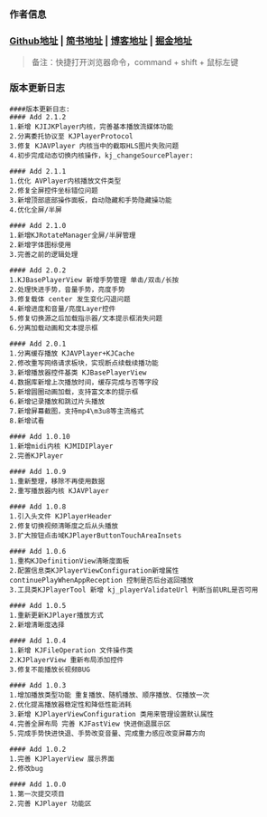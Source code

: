 
### 作者信息
### [Github地址](https://github.com/yangKJ) | [简书地址](https://www.jianshu.com/u/c84c00476ab6) | [博客地址](https://blog.csdn.net/qq_34534179) | [掘金地址](https://juejin.cn/user/1987535102554472/posts)

> 备注：快捷打开浏览器命令，command + shift + 鼠标左键

### 版本更新日志
```
####版本更新日志:
#### Add 2.1.2
1.新增 KJIJKPlayer内核，完善基本播放流媒体功能
2.分离委托协议至 KJPlayerProtocol
3.修复 KJAVPlayer 内核当中的截取HLS图片失败问题
4.初步完成动态切换内核操作，kj_changeSourcePlayer:

#### Add 2.1.1
1.优化 AVPlayer内核播放文件类型
2.修复全屏控件坐标错位问题
3.新增顶部底部操作面板，自动隐藏和手势隐藏操功能
4.优化全屏/半屏

#### Add 2.1.0
1.新增KJRotateManager全屏/半屏管理
2.新增字体图标使用
3.完善之前的逻辑处理

#### Add 2.0.2
1.KJBasePlayerView 新增手势管理 单击/双击/长按
2.处理快进手势，音量手势，亮度手势
3.修复载体 center 发生变化闪退问题
4.新增进度和音量/亮度Layer控件
5.修复切换源之后加载指示器/文本提示框消失问题
6.分离加载动画和文本提示框

#### Add 2.0.1
1.分离缓存播放 KJAVPlayer+KJCache
2.修改重写网络请求板块，实现断点续载续播功能
3.新增播放器控件基类 KJBasePlayerView
4.数据库新增上次播放时间，缓存完成与否等字段
5.新增圆圈动画加载，支持富文本的提示框
6.新增记录播放和跳过片头播放
7.新增屏幕截图，支持mp4\m3u8等主流格式
8.新增试看

#### Add 1.0.10
1.新增midi内核 KJMIDIPlayer
2.完善KJPlayer

#### Add 1.0.9
1.重新整理，移除不再使用数据
2.重写播放器内核 KJAVPlayer

#### Add 1.0.8
1.引入头文件 KJPlayerHeader
2.修复切换视频清晰度之后从头播放
3.扩大按钮点击域KJPlayerButtonTouchAreaInsets

#### Add 1.0.6
1.重构KJDefinitionView清晰度面板
2.配置信息类KJPlayerViewConfiguration新增属性 continuePlayWhenAppReception 控制是否后台返回播放
3.工具类KJPlayerTool 新增 kj_playerValidateUrl 判断当前URL是否可用

#### Add 1.0.5
1.重新更新KJPlayer播放方式
2.新增清晰度选择

#### Add 1.0.4
1.新增 KJFileOperation 文件操作类
2.KJPlayerView 重新布局添加控件
3.修复不能播放长视频BUG

#### Add 1.0.3
1.增加播放类型功能 重复播放、随机播放、顺序播放、仅播放一次
2.优化提高播放器稳定性和降低性能消耗
3.新增 KJPlayerViewConfiguration 类用来管理设置默认属性
4.完善全屏布局 完善 KJFastView 快进倒退展示区
5.完成手势快进快退、手势改变音量、完成重力感应改变屏幕方向

#### Add 1.0.2
1.完善 KJPlayerView 展示界面
2.修改bug

#### Add 1.0.0
1.第一次提交项目
2.完善 KJPlayer 功能区
```
